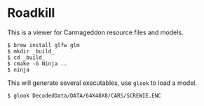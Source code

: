 # Roadkill

This is a viewer for Carmageddon resource files and models.

    $ brew install glfw glm
    $ mkdir _build_
    $ cd _build_
    $ cmake -G Ninja ..
    $ ninja

This will generate several executables, use `glook` to load a model.

    $ glook DecodedData/DATA/64X48X8/CARS/SCREWIE.ENC
